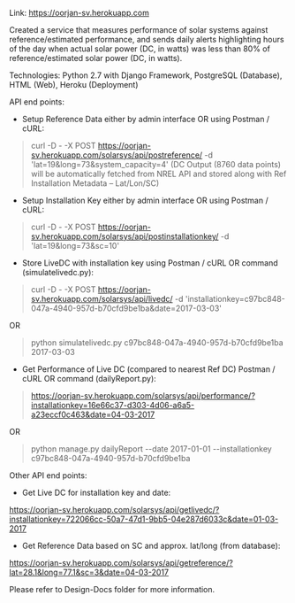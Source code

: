 Link: https://oorjan-sv.herokuapp.com

Created a service that measures performance of solar systems against reference/estimated performance, and sends daily alerts highlighting hours of the day when actual solar power (DC, in watts) was less than 80% of reference/estimated solar power (DC, in watts).

Technologies: Python 2.7 with Django Framework, PostgreSQL (Database), HTML (Web), Heroku (Deployment)


API end points:

*	Setup Reference Data either by admin interface OR using Postman / cURL:

>curl -D - -X POST https://oorjan-sv.herokuapp.com/solarsys/api/postreference/ -d 'lat=19&long=73&system_capacity=4'
(DC Output (8760 data points) will be automatically fetched from NREL API and stored along with Ref Installation Metadata – Lat/Lon/SC)


*	Setup Installation Key either by admin interface OR using Postman / cURL:

>curl -D - -X POST https://oorjan-sv.herokuapp.com/solarsys/api/postinstallationkey/  -d 'lat=19&long=73&sc=10'


*	Store LiveDC with installation key using Postman / cURL OR command (simulatelivedc.py):
>curl -D - -X POST https://oorjan-sv.herokuapp.com/solarsys/api/livedc/ -d 'installationkey=c97bc848-047a-4940-957d-b70cfd9be1ba&date=2017-03-03'

OR

>python simulatelivedc.py c97bc848-047a-4940-957d-b70cfd9be1ba 2017-03-03


*	Get Performance of Live DC (compared to nearest Ref DC) Postman / cURL OR command (dailyReport.py):

> https://oorjan-sv.herokuapp.com/solarsys/api/performance/?installationkey=16e66c37-d303-4d06-a6a5-a23eccf0c463&date=04-03-2017

OR

>python manage.py dailyReport --date 2017-01-01 --installationkey c97bc848-047a-4940-957d-b70cfd9be1ba


Other API end points:

* Get Live DC for installation key and date:

https://oorjan-sv.herokuapp.com/solarsys/api/getlivedc/?installationkey=722066cc-50a7-47d1-9bb5-04e287d6033c&date=01-03-2017

* Get Reference Data based on SC and approx. lat/long (from database):

https://oorjan-sv.herokuapp.com/solarsys/api/getreference/?lat=28.1&long=77.1&sc=3&date=04-03-2017


Please refer to Design-Docs folder for more information.
